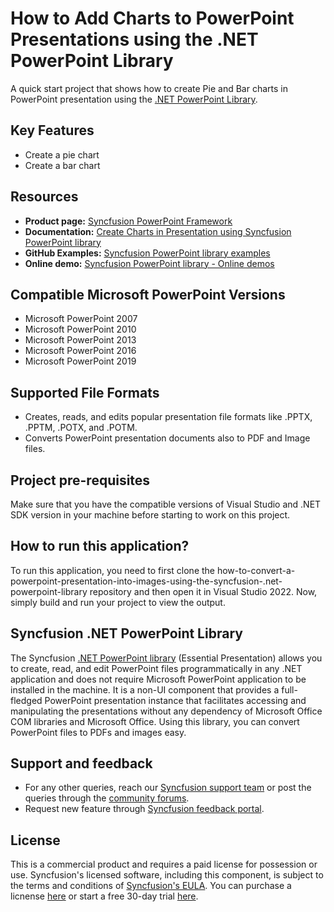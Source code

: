 # How to Add Charts to PowerPoint Presentations using the .NET PowerPoint Library
A quick start project that shows how to create Pie and Bar charts in PowerPoint presentation using the [.NET PowerPoint Library](https://www.syncfusion.com/document-processing/powerpoint-framework/net/powerpoint-library).

## Key Features
-	Create a pie chart 
-	Create a bar chart  

## Resources

- **Product page:** [Syncfusion PowerPoint Framework](https://www.syncfusion.com/document-processing/powerpoint-framework/net)
- **Documentation:** [Create Charts in Presentation using Syncfusion PowerPoint library](https://help.syncfusion.com/file-formats/presentation/working-with-charts)
- **GitHub Examples:** [Syncfusion PowerPoint library examples](https://github.com/SyncfusionExamples/PowerPoint-Examples)
- **Online demo:** [Syncfusion PowerPoint library - Online demos](https://ej2.syncfusion.com/aspnetcore/PowerPoint/Default#/material3)

## Compatible Microsoft PowerPoint Versions
- Microsoft PowerPoint 2007
- Microsoft PowerPoint 2010
- Microsoft PowerPoint 2013
- Microsoft PowerPoint 2016
- Microsoft PowerPoint 2019

## Supported File Formats
- Creates, reads, and edits popular presentation file formats like .PPTX, .PPTM, .POTX, and .POTM.
- Converts PowerPoint presentation documents also to PDF and Image files.

## Project pre-requisites
Make sure that you have the compatible versions of Visual Studio and .NET SDK version in your machine before starting to work on this project.

## How to run this application?
To run this application, you need to first clone the how-to-convert-a-powerpoint-presentation-into-images-using-the-syncfusion-.net-powerpoint-library repository and then open it in Visual Studio 2022. Now, simply build and run your project to view the output.

## Syncfusion .NET PowerPoint Library
The Syncfusion [.NET PowerPoint library](https://www.syncfusion.com/document-processing/powerpoint-framework/net/powerpoint-library?utm_source=github&utm_medium=github&utm_campaign=github-powerpoint-examples) (Essential Presentation) allows you to create, read, and edit PowerPoint files programmatically in any .NET application and does not require Microsoft PowerPoint application to be installed in the machine. It is a non-UI component that provides a full-fledged PowerPoint presentation instance that facilitates accessing and manipulating the presentations without any dependency of Microsoft Office COM libraries and Microsoft Office. Using this library, you can convert PowerPoint files to PDFs and images easy.

## Support and feedback
- For any other queries, reach our [Syncfusion support team](https://support.syncfusion.com/agent/tickets/create) or post the queries through the [community forums](https://www.syncfusion.com/forums?utm_source=github&utm_medium=listing&utm_campaign=github-powerpoint-examples).
- Request new feature through [Syncfusion feedback portal](https://www.syncfusion.com/feedback/home).

## License
This is a commercial product and requires a paid license for possession or use. Syncfusion's licensed software, including this component, is subject to the terms and conditions of [Syncfusion's EULA](https://www.syncfusion.com/license/studio/22.2.5/syncfusion_essential_studio_eula.pdf). You can purchase a licnense [here](https://www.syncfusion.com/sales/products?utm_source=github&utm_medium=listing&utm_campaign=github-powerpoint-examples) or start a free 30-day trial [here](https://www.syncfusion.com/account/manage-trials/start-trials?utm_source=github&utm_medium=listing&utm_campaign=github-powerpoint-examples).
